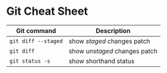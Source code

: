 # Git Cheat Sheet

| Git command         | Description                   |
| ------------------- | ----------------------------- |
| `git diff --staged` | show *staged* changes patch   |
| `git diff`          | show *unstaged* changes patch |
| `git status -s`     | show shorthand status         |
